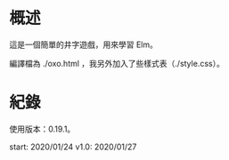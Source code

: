 # 概述

這是一個簡單的井字遊戲，用來學習 Elm。

編譯檔為 ./oxo.html ，我另外加入了些樣式表（./style.css）。

# 紀錄

使用版本：0.19.1。

start: 2020/01/24
v1.0:  2020/01/27
